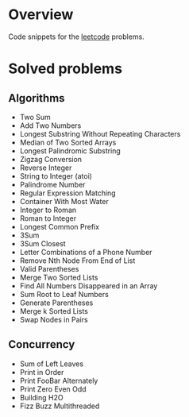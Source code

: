 # Overview
Code snippets for the [leetcode](https://leetcode.com) problems.
# Solved problems
## Algorithms
- Two Sum
- Add Two Numbers
- Longest Substring Without Repeating Characters
- Median of Two Sorted Arrays
- Longest Palindromic Substring
- Zigzag Conversion
- Reverse Integer
- String to Integer (atoi)
- Palindrome Number
- Regular Expression Matching
- Container With Most Water
- Integer to Roman
- Roman to Integer
- Longest Common Prefix
- 3Sum
- 3Sum Closest
- Letter Combinations of a Phone Number
- Remove Nth Node From End of List
- Valid Parentheses
- Merge Two Sorted Lists
- Find All Numbers Disappeared in an Array
- Sum Root to Leaf Numbers
- Generate Parentheses
- Merge k Sorted Lists
- Swap Nodes in Pairs
## Concurrency
- Sum of Left Leaves
- Print in Order
- Print FooBar Alternately
- Print Zero Even Odd
- Building H2O
- Fizz Buzz Multithreaded